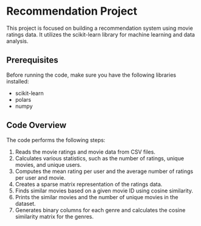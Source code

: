 # Recommendation Project

This project is focused on building a recommendation system using movie ratings data. It utilizes the scikit-learn library for machine learning and data analysis.

## Prerequisites

Before running the code, make sure you have the following libraries installed:

- scikit-learn
- polars
- numpy

## Code Overview

The code performs the following steps:

1. Reads the movie ratings and movie data from CSV files.
2. Calculates various statistics, such as the number of ratings, unique movies, and unique users.
3. Computes the mean rating per user and the average number of ratings per user and movie.
4. Creates a sparse matrix representation of the ratings data.
5. Finds similar movies based on a given movie ID using cosine similarity.
6. Prints the similar movies and the number of unique movies in the dataset.
7. Generates binary columns for each genre and calculates the cosine similarity matrix for the genres.
